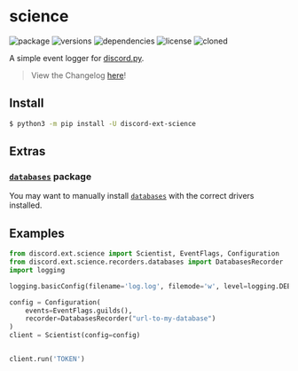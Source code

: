 # science
![package](https://img.shields.io/pypi/v/discord-ext-science.svg)
![versions](https://img.shields.io/pypi/pyversions/discord-ext-science.svg)
![dependencies](https://img.shields.io/librariesio/github/NCPlayz/discord-ext-science.svg)
![license](https://img.shields.io/pypi/l/discord-ext-science.svg)
![cloned](https://img.shields.io/pypi/dm/discord-ext-science.svg)

A simple event logger for [discord.py](https://github.com/Rapptz/discord.py).

> View the Changelog [here](https://github.com/NCPlayz/discord-ext-science/blob/master/CHANGELOG.md)!

## Install

```sh
$ python3 -m pip install -U discord-ext-science
```

## Extras

### [`databases`](https://github.com/encode/databases) package

You may want to manually install [`databases`](https://github.com/encode/databases) with the correct drivers installed.

## Examples

```py
from discord.ext.science import Scientist, EventFlags, Configuration
from discord.ext.science.recorders.databases import DatabasesRecorder
import logging

logging.basicConfig(filename='log.log', filemode='w', level=logging.DEBUG)

config = Configuration(
    events=EventFlags.guilds(),
    recorder=DatabasesRecorder("url-to-my-database")
)
client = Scientist(config=config)


client.run('TOKEN')
```
